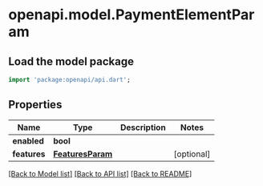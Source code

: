 # openapi.model.PaymentElementParam

## Load the model package
```dart
import 'package:openapi/api.dart';
```

## Properties
Name | Type | Description | Notes
------------ | ------------- | ------------- | -------------
**enabled** | **bool** |  | 
**features** | [**FeaturesParam**](FeaturesParam.md) |  | [optional] 

[[Back to Model list]](../README.md#documentation-for-models) [[Back to API list]](../README.md#documentation-for-api-endpoints) [[Back to README]](../README.md)


